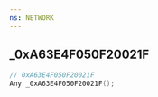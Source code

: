 ```yaml
---
ns: NETWORK
---
```

## _0xA63E4F050F20021F

```c
// 0xA63E4F050F20021F
Any _0xA63E4F050F20021F();
```

